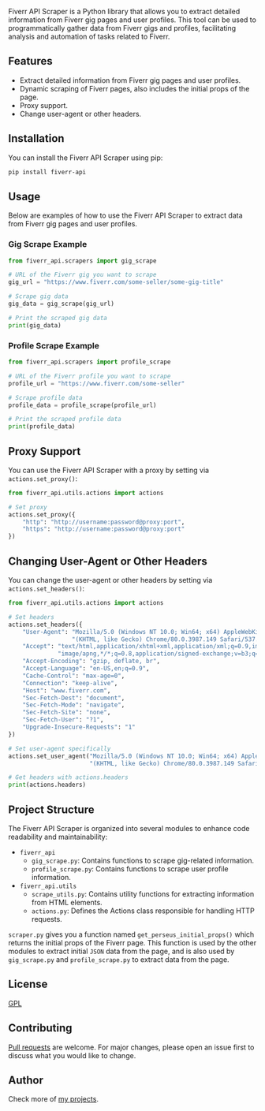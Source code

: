 Fiverr API Scraper is a Python library that allows you to extract detailed information from Fiverr gig pages and user
profiles. This tool can be used to programmatically gather data from Fiverr gigs and profiles, facilitating analysis and
automation of tasks related to Fiverr.

## Features

- Extract detailed information from Fiverr gig pages and user profiles.
- Dynamic scraping of Fiverr pages, also includes the initial props of the page.
- Proxy support.
- Change user-agent or other headers.

## Installation

You can install the Fiverr API Scraper using pip:

```bash
pip install fiverr-api
```

## Usage

Below are examples of how to use the Fiverr API Scraper to extract data from Fiverr gig pages and user profiles.

### Gig Scrape Example

```python
from fiverr_api.scrapers import gig_scrape

# URL of the Fiverr gig you want to scrape
gig_url = "https://www.fiverr.com/some-seller/some-gig-title"

# Scrape gig data
gig_data = gig_scrape(gig_url)

# Print the scraped gig data
print(gig_data)
```

### Profile Scrape Example

```python
from fiverr_api.scrapers import profile_scrape

# URL of the Fiverr profile you want to scrape
profile_url = "https://www.fiverr.com/some-seller"

# Scrape profile data
profile_data = profile_scrape(profile_url)

# Print the scraped profile data
print(profile_data)
```

## Proxy Support

You can use the Fiverr API Scraper with a proxy by setting via `actions.set_proxy()`:

```python
from fiverr_api.utils.actions import actions

# Set proxy
actions.set_proxy({
    "http": "http://username:password@proxy:port",
    "https": "http://username:password@proxy:port"
})
```

## Changing User-Agent or Other Headers

You can change the user-agent or other headers by setting via `actions.set_headers()`:

```python
from fiverr_api.utils.actions import actions

# Set headers
actions.set_headers({
    "User-Agent": "Mozilla/5.0 (Windows NT 10.0; Win64; x64) AppleWebKit/537.36 "
                  "(KHTML, like Gecko) Chrome/80.0.3987.149 Safari/537.36",
    "Accept": "text/html,application/xhtml+xml,application/xml;q=0.9,image/webp,"
              "image/apng,*/*;q=0.8,application/signed-exchange;v=b3;q=0.9",
    "Accept-Encoding": "gzip, deflate, br",
    "Accept-Language": "en-US,en;q=0.9",
    "Cache-Control": "max-age=0",
    "Connection": "keep-alive",
    "Host": "www.fiverr.com",
    "Sec-Fetch-Dest": "document",
    "Sec-Fetch-Mode": "navigate",
    "Sec-Fetch-Site": "none",
    "Sec-Fetch-User": "?1",
    "Upgrade-Insecure-Requests": "1"
})

# Set user-agent specifically
actions.set_user_agent("Mozilla/5.0 (Windows NT 10.0; Win64; x64) AppleWebKit/537.36 "
                       "(KHTML, like Gecko) Chrome/80.0.3987.149 Safari/537.36")

# Get headers with actions.headers
print(actions.headers)
```

## Project Structure

The Fiverr API Scraper is organized into several modules to enhance code readability and maintainability:

- `fiverr_api`
    - `gig_scrape.py`: Contains functions to scrape gig-related information.
    - `profile_scrape.py`: Contains functions to scrape user profile information.
- `fiverr_api.utils`
    - `scrape_utils.py`: Contains utility functions for extracting information from HTML elements.
    - `actions.py`: Defines the Actions class responsible for handling HTTP requests.

`scraper.py` gives you a function named `get_perseus_initial_props()` which returns the initial props of
the Fiverr page. This function is used by the other modules to extract initial `JSON` data from the page, and
is also used by `gig_scrape.py` and `profile_scrape.py` to extract data from the page.

## License

[GPL](https://choosealicense.com/licenses/gpl-3.0/)

## Contributing

[Pull requests](https://github.com/Bishwas-py/fiverr-scraping-api) are welcome.
For major changes, please open an issue first to discuss what you would like to change.

## Author

Check more of [my projects](https://bishwas.net/projects).